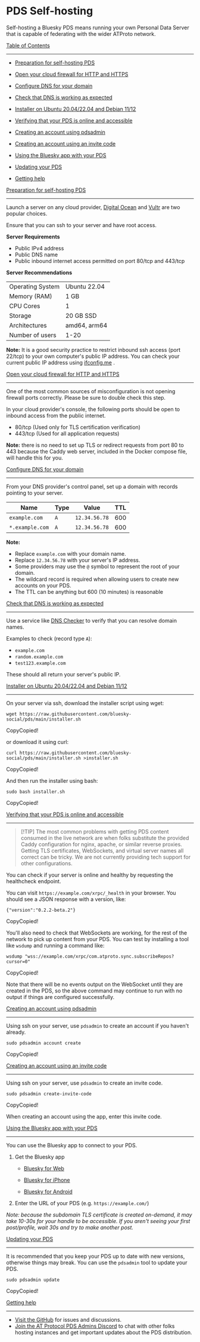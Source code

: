 PDS Self-hosting
================

Self-hosting a Bluesky PDS means running your own Personal Data Server that is capable of federating with the wider ATProto network.

[Table of Contents](#table-of-contents)

----------------------------------------

*   [Preparation for self-hosting PDS](#preparation-for-self-hosting-pds)
    
*   [Open your cloud firewall for HTTP and HTTPS](#open-your-cloud-firewall-for-http-and-https)
    
*   [Configure DNS for your domain](#configure-dns-for-your-domain)
    
*   [Check that DNS is working as expected](#check-that-dns-is-working-as-expected)
    
*   [Installer on Ubuntu 20.04/22.04 and Debian 11/12](#installer-on-ubuntu-20-04-22-04-and-debian-11-12)
    
*   [Verifying that your PDS is online and accessible](#verifying-that-your-pds-is-online-and-accessible)
    
*   [Creating an account using pdsadmin](#creating-an-account-using-pdsadmin)
    
*   [Creating an account using an invite code](#creating-an-account-using-an-invite-code)
    
*   [Using the Bluesky app with your PDS](#using-the-bluesky-app-with-your-pds)
    
*   [Updating your PDS](#updating-your-pds)
    
*   [Getting help](#getting-help)
    

[Preparation for self-hosting PDS](#preparation-for-self-hosting-pds)

----------------------------------------------------------------------

Launch a server on any cloud provider, [Digital Ocean](https://digitalocean.com/)
 and [Vultr](https://vultr.com/)
 are two popular choices.

Ensure that you can ssh to your server and have root access.

**Server Requirements**

*   Public IPv4 address
*   Public DNS name
*   Public inbound internet access permitted on port 80/tcp and 443/tcp

**Server Recommendations**

|     |     |
| --- | --- |
| Operating System | Ubuntu 22.04 |
| Memory (RAM) | 1 GB |
| CPU Cores | 1   |
| Storage | 20 GB SSD |
| Architectures | amd64, arm64 |
| Number of users | 1-20 |

**Note:** It is a good security practice to restrict inbound ssh access (port 22/tcp) to your own computer's public IP address. You can check your current public IP address using [ifconfig.me](https://ifconfig.me/)
.

[Open your cloud firewall for HTTP and HTTPS](#open-your-cloud-firewall-for-http-and-https)

--------------------------------------------------------------------------------------------

One of the most common sources of misconfiguration is not opening firewall ports correctly. Please be sure to double check this step.

In your cloud provider's console, the following ports should be open to inbound access from the public internet.

*   80/tcp (Used only for TLS certification verification)
*   443/tcp (Used for all application requests)

**Note:** there is no need to set up TLS or redirect requests from port 80 to 443 because the Caddy web server, included in the Docker compose file, will handle this for you.

[Configure DNS for your domain](#configure-dns-for-your-domain)

----------------------------------------------------------------

From your DNS provider's control panel, set up a domain with records pointing to your server.

| Name | Type | Value | TTL |
| --- | --- | --- | --- |
| `example.com` | `A` | `12.34.56.78` | 600 |
| `*.example.com` | `A` | `12.34.56.78` | 600 |

**Note:**

*   Replace `example.com` with your domain name.
*   Replace `12.34.56.78` with your server's IP address.
*   Some providers may use the `@` symbol to represent the root of your domain.
*   The wildcard record is required when allowing users to create new accounts on your PDS.
*   The TTL can be anything but 600 (10 minutes) is reasonable

[Check that DNS is working as expected](#check-that-dns-is-working-as-expected)

--------------------------------------------------------------------------------

Use a service like [DNS Checker](https://dnschecker.org/)
 to verify that you can resolve domain names.

Examples to check (record type `A`):

*   `example.com`
*   `random.example.com`
*   `test123.example.com`

These should all return your server's public IP.

[Installer on Ubuntu 20.04/22.04 and Debian 11/12](#installer-on-ubuntu-20-04-22-04-and-debian-11-12)

------------------------------------------------------------------------------------------------------

On your server via ssh, download the installer script using wget:

    wget https://raw.githubusercontent.com/bluesky-social/pds/main/installer.sh
    

CopyCopied!

or download it using curl:

    curl https://raw.githubusercontent.com/bluesky-social/pds/main/installer.sh >installer.sh
    

CopyCopied!

And then run the installer using bash:

    sudo bash installer.sh
    

CopyCopied!

[Verifying that your PDS is online and accessible](#verifying-that-your-pds-is-online-and-accessible)

------------------------------------------------------------------------------------------------------

> \[!TIP\] The most common problems with getting PDS content consumed in the live network are when folks substitute the provided Caddy configuration for nginx, apache, or similar reverse proxies. Getting TLS certificates, WebSockets, and virtual server names all correct can be tricky. We are not currently providing tech support for other configurations.

You can check if your server is online and healthy by requesting the healthcheck endpoint.

You can visit `https://example.com/xrpc/_health` in your browser. You should see a JSON response with a version, like:

    {"version":"0.2.2-beta.2"}
    

CopyCopied!

You'll also need to check that WebSockets are working, for the rest of the network to pick up content from your PDS. You can test by installing a tool like `wsdump` and running a command like:

    wsdump "wss://example.com/xrpc/com.atproto.sync.subscribeRepos?cursor=0"
    

CopyCopied!

Note that there will be no events output on the WebSocket until they are created in the PDS, so the above command may continue to run with no output if things are configured successfully.

[Creating an account using pdsadmin](#creating-an-account-using-pdsadmin)

--------------------------------------------------------------------------

Using ssh on your server, use `pdsadmin` to create an account if you haven't already.

    sudo pdsadmin account create
    

CopyCopied!

[Creating an account using an invite code](#creating-an-account-using-an-invite-code)

--------------------------------------------------------------------------------------

Using ssh on your server, use `pdsadmin` to create an invite code.

    sudo pdsadmin create-invite-code
    

CopyCopied!

When creating an account using the app, enter this invite code.

[Using the Bluesky app with your PDS](#using-the-bluesky-app-with-your-pds)

----------------------------------------------------------------------------

You can use the Bluesky app to connect to your PDS.

1.  Get the Bluesky app
    *   [Bluesky for Web](https://bsky.app/)
        
    *   [Bluesky for iPhone](https://apps.apple.com/us/app/bluesky-social/id6444370199)
        
    *   [Bluesky for Android](https://play.google.com/store/apps/details?id=xyz.blueskyweb.app)
        
2.  Enter the URL of your PDS (e.g. `https://example.com/`)

_Note: because the subdomain TLS certificate is created on-demand, it may take 10-30s for your handle to be accessible. If you aren't seeing your first post/profile, wait 30s and try to make another post._

[Updating your PDS](#updating-your-pds)

----------------------------------------

It is recommended that you keep your PDS up to date with new versions, otherwise things may break. You can use the `pdsadmin` tool to update your PDS.

    sudo pdsadmin update
    

CopyCopied!

[Getting help](#getting-help)

------------------------------

*   [Visit the GitHub](https://github.com/bluesky-social/pds)
     for issues and discussions.
*   [Join the AT Protocol PDS Admins Discord](https://discord.gg/e7hpHxRfBP)
     to chat with other folks hosting instances and get important updates about the PDS distribution.